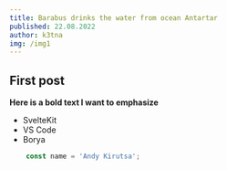 ```yaml
---
title: Barabus drinks the water from ocean Antartar
published: 22.08.2022
author: k3tna
img: /img1
---
```


## First post

**Here is a bold text I want to emphasize**

- SvelteKit
- VS Code
- Borya

```js
    const name = 'Andy Kirutsa';
```
